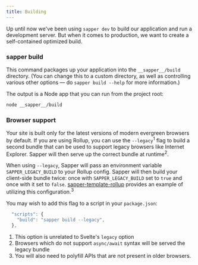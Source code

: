 ```yaml
---
title: Building
---
```


Up until now we've been using `sapper dev` to build our application and run a development server. But when it comes to production, we want to create a self-contained optimized build.

### sapper build

This command packages up your application into the `__sapper__/build` directory. (You can change this to a custom directory, as well as controlling various other options — do `sapper build --help` for more information.)

The output is a Node app that you can run from the project root:

```bash
node __sapper__/build
```

### Browser support

Your site is built only for the latest versions of modern evergreen browsers by default. If you are using Rollup, you can use the `--legacy`<sup>1</sup> flag to build a second bundle that can be used to support legacy browsers like Internet Explorer. Sapper will then serve up the correct bundle at runtime<sup>2</sup>.

When using `--legacy`, Sapper will pass an environment variable `SAPPER_LEGACY_BUILD` to your Rollup config. Sapper will then build your client-side bundle twice: once with `SAPPER_LEGACY_BUILD` set to `true` and once with it set to `false`. [sapper-template-rollup](https://github.com/sveltejs/sapper-template-rollup) provides an example of utilizing this configuration.<sup>3</sup>

You may wish to add this flag to a script in your `package.json`:
```js
  "scripts": {
    "build": "sapper build --legacy",
  },
```

1. This option is unrelated to Svelte's `legacy` option
2. Browsers which do not support `async/await` syntax will be served the legacy bundle
3. You will also need to polyfill APIs that are not present in older browsers.
